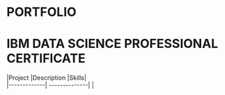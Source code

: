 # PORTFOLIO


# IBM DATA SCIENCE PROFESSIONAL CERTIFICATE




|Project      |Description    |Skills|     
|-------------| --------------|      |

